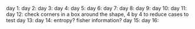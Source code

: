 day 1:
day 2:
day 3:
day 4:
day 5:
day 6:
day 7:
day 8:
day 9:
day 10:
day 11:
day 12: check corners in a box around the shape, 4 by 4 to reduce cases to test
day 13:
day 14: entropy? fisher information?
day 15:
day 16:
